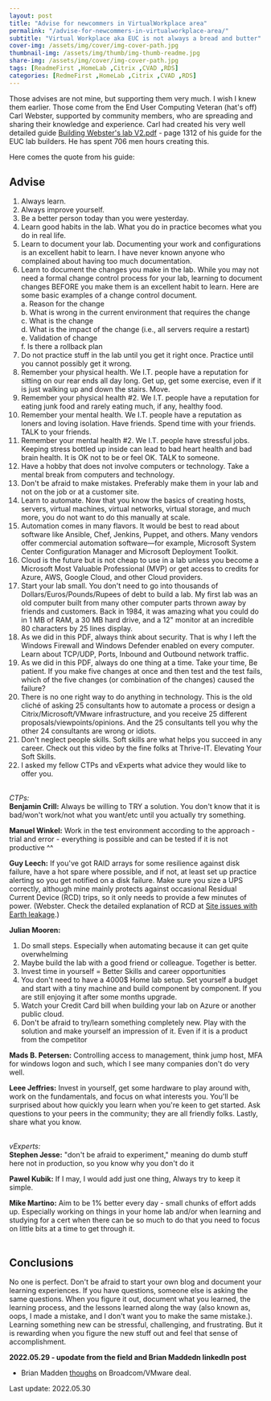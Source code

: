 ```yaml
---
layout: post
title: "Advise for newcommers in VirtualWorkplace area"
permalink: "/advise-for-newcommers-in-virtualworkplace-area/"
subtitle: "Virtual Workplace aka EUC is not always a bread and butter"
cover-img: /assets/img/cover/img-cover-path.jpg
thumbnail-img: /assets/img/thumb/img-thumb-readme.jpg
share-img: /assets/img/cover/img-cover-path.jpg
tags: [ReadmeFirst ,HomeLab ,Citrix ,CVAD ,RDS]
categories: [RedmeFirst ,HomeLab ,Citrix ,CVAD ,RDS]
---
```

Those advises are not mine, but supporting them very much. I wish I knew them earlier. Those come from the End User Computing Veteran (hat's off) Carl Webster, supported by community members, who are spreading and sharing their knowledge and experience. Carl had created his very well detailed guide [Building Webster's lab V2.pdf](https://carlwebster.com/building-websters-lab-v2/) - page 1312 of his guide for the EUC lab builders. He has spent 706 men hours creating this.

Here comes the quote from his guide:

## Advise
1. Always learn.
2. Always improve yourself.
3. Be a better person today than you were yesterday.
4. Learn good habits in the lab. What you do in practice becomes what you do in real life.
5. Learn to document your lab. Documenting your work and configurations is an excellent habit to learn. I have never known anyone who complained about having too much documentation.
6. Learn to document the changes you make in the lab. While you may not need a formal change control process for your lab, learning to document changes BEFORE you make them is an excellent habit to learn. Here are some basic examples of a change control document.<br>
a. Reason for the change<br>
b. What is wrong in the current environment that requires the change<br>
c. What is the change<br>
d. What is the impact of the change (i.e., all servers require a restart)<br>
e. Validation of change<br>
f. Is there a rollback plan<br>
7. Do not practice stuff in the lab until you get it right once. Practice until you cannot possibly get it wrong.
8. Remember your physical health. We I.T. people have a reputation for sitting on our rear ends all day long. Get up, get some exercise, even if it is just walking up and down the stairs. Move.
9. Remember your physical health #2. We I.T. people have a reputation for eating junk food and rarely eating much, if any, healthy food.
10. Remember your mental health. We I.T. people have a reputation as loners and loving isolation. Have friends. Spend time with your friends. TALK to your friends.
11. Remember your mental health #2. We I.T. people have stressful jobs. Keeping stress bottled up inside can lead to bad heart health and bad brain health. It is OK not to be or feel OK. TALK to someone.
12. Have a hobby that does not involve computers or technology. Take a mental break from computers and technology.
13. Don't be afraid to make mistakes. Preferably make them in your lab and not on the job or at a customer site.
14. Learn to automate. Now that you know the basics of creating hosts, servers, virtual machines, virtual networks, virtual storage, and much more, you do not want to do this manually at scale.
15. Automation comes in many flavors. It would be best to read about software like Ansible, Chef, Jenkins, Puppet, and others. Many vendors offer commercial automation software—for example, Microsoft System Center Configuration Manager and Microsoft Deployment Toolkit.
16. Cloud is the future but is not cheap to use in a lab unless you become a Microsoft Most Valuable Professional (MVP) or get access to credits for Azure, AWS, Google Cloud, and other Cloud providers.
17. Start your lab small. You don't need to go into thousands of Dollars/Euros/Pounds/Rupees of debt to build a lab. My first lab was an old computer built from many other computer parts thrown away by friends and customers. Back in 1984, it was amazing what you could do in 1 MB of RAM, a 30 MB hard drive, and a 12" monitor at an incredible 80 characters by 25 lines display.
18. As we did in this PDF, always think about security. That is why I left the Windows Firewall and Windows Defender enabled on every computer. Learn about TCP/UDP, Ports, Inbound and Outbound network traffic.
19. As we did in this PDF, always do one thing at a time. Take your time, Be patient. If you make five changes at once and then test and the test fails, which of the five changes (or combination of the changes) caused the failure?
20. There is no one right way to do anything in technology. This is the old cliché of asking 25 consultants how to automate a process or design a Citrix/Microsoft/VMware infrastructure, and you receive 25 different proposals/viewpoints/opinions. And the 25 consultants tell you why the other 24 consultants are wrong or idiots.
21. Don't neglect people skills. Soft skills are what helps you succeed in any career. Check out this video by the fine folks at Thrive-IT. Elevating Your Soft Skills.
22. I asked my fellow CTPs and vExperts what advice they would like to offer you.<br><br>

*CTPs:*<br>
**Benjamin Crill:**
Always be willing to TRY a solution. You don't know that it is bad/won't work/not what you want/etc until you actually try something.

**Manuel Winkel:**
Work in the test environment according to the approach - trial and error - everything is possible and can be tested if it is not productive ^^

**Guy Leech:**
If you've got RAID arrays for some resilience against disk failure, have a hot spare where possible, and if not, at least set up practice alerting so you get notified on a disk failure. Make sure you size a UPS correctly, although mine mainly protects against occasional Residual Current Device (RCD) trips, so it only needs to provide a few minutes of power. (Webster. Check the detailed explanation of RCD at [Site issues with Earth leakage](https://www.apc.com/us/en/faqs/FA156793/).)

**Julian Mooren:**
1. Do small steps. Especially when automating because it can get quite overwhelming
2. Maybe build the lab with a good friend or colleague. Together is better.
3. Invest time in yourself = Better Skills and career opportunities
4. You don't need to have a 4000$ Home lab setup. Set yourself a budget and start with a tiny machine and build component by component. If you are still enjoying it after some months upgrade.
5. Watch your Credit Card bill when building your lab on Azure or another public cloud.
6. Don't be afraid to try/learn something completely new. Play with the solution and make yourself an impression of it. Even if it is a product from the competitor

**Mads B. Petersen:**
Controlling access to management, think jump host, MFA for windows logon and such, which I see many companies don't do very well.

**Leee Jeffries:**
Invest in yourself, get some hardware to play around with, work on the fundamentals, and focus on what interests you. You'll be surprised about how quickly you learn when you're keen to get started. Ask questions to your peers in the community; they are all friendly folks. Lastly, share what you know.<br><br>

*vExperts:*<br>
**Stephen Jesse:**
"don't be afraid to experiment," meaning do dumb stuff here not in production, so you know why you don't do it

**Pawel Kubik:**
If I may, I would add just one thing, Always try to keep it simple.

**Mike Martino:**
Aim to be 1% better every day - small chunks of effort adds up. Especially working on things in your home lab and/or when learning and studying for a cert when there can be so much to do that you need to focus on little bits at a time to get through it.<br><br>

## Conclusions
No one is perfect.
Don't be afraid to start your own blog and document your learning experiences. If you have questions, someone else is asking the same questions. When you figure it out, document what you learned, the learning process, and the lessons learned along the way (also known as, oops, I made a mistake, and I
don't want you to make the same mistake.).
Learning something new can be stressful, challenging, and frustrating. But it is rewarding when you figure the new stuff out and feel that sense of accomplishment.

**2022.05.29 - upodate from the field and Brian Maddedn linkedIn post**
+ Brian Madden [thoughs](https://www.linkedin.com/pulse/brian-maddens-brutal-unfiltered-thoughts-broadcom-vmware-brian-madden/) on Broadcom/VMware deal.<br>

Last update: 2022.05.30
